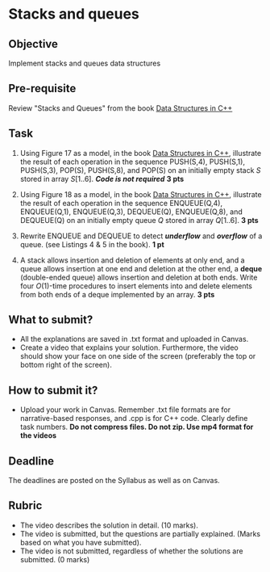 # Stacks and queues

## Objective
Implement stacks and queues data structures

## Pre-requisite
Review "Stacks and Queues" from the book [Data Structures in C++](https://d-khan.github.io/ds)

## Task
1. Using Figure 17 as a model, in the book [Data Structures in C++](https://d-khan.github.io/ds), illustrate the result of each operation in the sequence PUSH(S,4), PUSH(S,1), PUSH(S,3), POP(S), PUSH(S,8), and POP(S) on an initially empty stack $S$ stored in array $S[1..6]$. ***Code is not required*** **3 pts** 

2. Using Figure 18 as a model, in the book [Data Structures in C++](https://d-khan.github.io/ds), illustrate the result of each operation in the sequence ENQUEUE(Q,4), ENQUEUE(Q,1), ENQUEUE(Q,3), DEQUEUE(Q), ENQUEUE(Q,8), and DEQUEUE(Q) on an initially empty queue $Q$ stored in array $Q[1..6]$. **3 pts**

3. Rewrite ENQUEUE and DEQUEUE to detect ***underflow*** and ***overflow*** of a queue. (see Listings 4 & 5 in the book). **1 pt**

4. A stack allows insertion and deletion of elements at only end, and a queue allows insertion at one end and deletion at the other end, a **deque** (double-ended queue) allows insertion and deletion at both ends. Write four $O(1)$-time procedures to insert elements into and delete elements from both ends of a deque implemented by an array. **3 pts**


## What to submit?  

- All the explanations are saved in .txt format and uploaded in Canvas.
- Create a video that explains your solution. Furthermore, the video should show your face on one side of the screen (preferably the top or bottom right of the screen). 

## How to submit it?
- Upload your work in Canvas. Remember .txt file formats are for narrative-based responses, and .cpp is for C++ code. Clearly define task numbers. __Do not compress files. Do not zip. Use mp4 format for the videos__

## Deadline
The deadlines are posted on the Syllabus as well as on Canvas.

## Rubric
- The video describes the solution in detail. (10 marks).  
- The video is submitted, but the questions are partially explained. (Marks based on what you have submitted).  
- The video is not submitted, regardless of whether the solutions are submitted. (0 marks)

